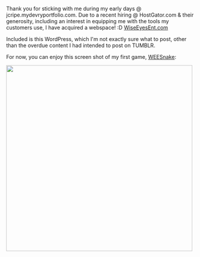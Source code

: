 <html><body><p>Thank you for sticking with me during my early days @ jcripe.mydevryportfolio.com. Due to a recent hiring @ HostGator.com &amp; their generosity, including an interest in equipping me with the tools my customers use, I have acquired a webspace! :D <a href="https://wiseeyesent.com/">WiseEyesEnt.com</a>

Included is this WordPress, which I'm not exactly sure what to post, other than the overdue content I had intended to post on TUMBLR.

For now, you can enjoy this screen shot of my first game, <a href="https://games.wiseeyesent.com">WEESnake</a>:

<a href="https://games.wiseeyesent.com">
<img src="http://28.media.tumblr.com/tumblr_lwxsn8JK961qi6wtzo1_400.jpg" alt="" width="500" height="500">
</a></p></body></html>
